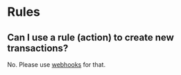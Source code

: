 # Rules

## Can I use a rule (action) to create new transactions?

No. Please use [webhooks](../features/webhooks.md) for that.